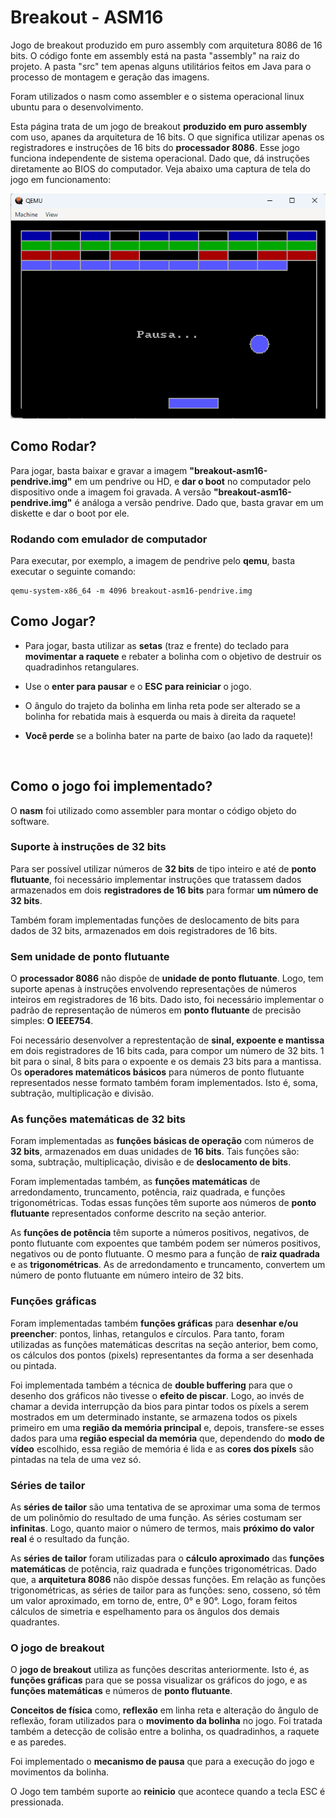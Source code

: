 # Breakout - ASM16
<p>
    Jogo de breakout produzido em puro assembly com arquitetura 8086 de 16 bits. O código fonte em assembly está na pasta "assembly" na raiz do projeto. A pasta "src" tem apenas alguns     utilitários feitos em Java para o processo de montagem e geração das imagens.
</p>

<p>
    Foram utilizados o nasm como assembler e o sistema operacional linux ubuntu para o desenvolvimento.
</p>

<p>
    Esta página trata de um jogo de breakout <b>produzido em puro assembly</b> com uso, apanes da 
    arquitetura de 16 bits. O que significa utilizar apenas os registradores e instruções 
    de 16 bits do <b>processador 8086</b>. Esse jogo funciona independente de sistema 
    operacional. Dado que, dá instruções diretamente ao BIOS do computador. Veja abaixo uma 
    captura de tela do jogo em funcionamento:
</p>

!['Tela do jogo'](breakout.png)

<h2>Como Rodar?</h2>

<p>
    Para jogar, basta baixar e gravar a imagem <b>"breakout-asm16-pendrive.img"</b> em um pendrive 
    ou HD, e <b>dar o boot</b> no computador pelo dispositivo onde a imagem foi gravada. A 
    versão <b>"breakout-asm16-pendrive.img"</b> é análoga a versão pendrive. Dado que, basta 
    gravar em um diskette e dar o boot por ele.
</p>

<h3>Rodando com emulador de computador</h3>

<p>
    Para executar, por exemplo, a imagem de pendrive pelo <b>qemu</b>, basta executar o seguinte comando:
</p>

```
qemu-system-x86_64 -m 4096 breakout-asm16-pendrive.img
```

<h2>Como Jogar?</h2>

<ul>
    <li>
        <p>
            Para jogar, basta utilizar as <b>setas</b> (traz e frente) do teclado para 
            <b>movimentar a raquete</b> e rebater a bolinha com o objetivo de destruir os 
            quadradinhos retangulares.
        </p>
    </li>
    <li>
        <p>
            Use o <b>enter para pausar</b> e o <b>ESC para reiniciar</b> o jogo.
        </p>
    </li>
    <li>
        <p>
            O ângulo do trajeto da bolinha em linha reta pode ser alterado se a bolinha 
            for rebatida mais à esquerda ou mais à direita da raquete!
        </p>
    </li>
    <li>
        <p>
            <b>Você perde</b> se a bolinha bater na parte de baixo (ao lado da raquete)!
        </p>
    </li>
</ul>

<br />
<h2><b>Como o jogo foi implementado?</b></h2>

<p>
    O <b>nasm</b> foi utilizado como assembler para montar o código objeto do software.
</p>

<h3>Suporte à instruções de 32 bits</h3>

<p>
    Para ser possível utilizar números de <b>32 bits</b> de tipo inteiro e até de 
    <b>ponto flutuante</b>, foi necessário implementar instruções que tratassem dados 
    armazenados em dois <b>registradores de 16 bits</b> para formar <b>um número de 32 bits</b>.
</p>

<p>
    Também foram implementadas funções de deslocamento de bits para dados de 32 bits, armazenados 
    em dois registradores de 16 bits.
</p>

<h3>Sem unidade de ponto flutuante</h3>

<p>
    O <b>processador 8086</b> não dispõe de <b>unidade de ponto flutuante</b>. Logo, tem suporte 
    apenas à instruções envolvendo representações de números inteiros em registradores de 
    16 bits. Dado isto, foi necessário implementar o padrão de representação de números em 
    <b>ponto flutuante</b> de precisão simples: <b>O IEEE754</b>.
</p>

<p>
    Foi necessário desenvolver a represtentação de <b>sinal, expoente e mantissa</b> em dois registradores 
    de 16 bits cada, para compor um número de 32 bits. 1 bit para o sinal, 8 bits para o expoente e os demais 
    23 bits para a mantissa. Os <b>operadores matemáticos básicos</b> para números de ponto flutuante 
    representados nesse formato também foram implementados. Isto é, soma, subtração, multiplicação 
    e divisão.
</p>

<h3>As funções matemáticas de 32 bits</h3>

<p>
    Foram implementadas as <b>funções básicas de operação</b> com números de <b>32 bits</b>,  
    armazenados em duas unidades de <b>16 bits</b>. Tais funções são: soma, subtração, multiplicação, divisão e de 
    <b>deslocamento de bits</b>.
</p>

<p>
    Foram implementadas também, as <b>funções matemáticas</b> de arredondamento, truncamento, potência, 
    raiz quadrada, e funções trigonométricas. Todas essas funções têm suporte aos números 
    de <b>ponto flutuante</b> representados conforme descrito na seção anterior.
</p>

<p>
    As <b>funções de potência</b> têm suporte a números positivos, negativos, de ponto flutuante com 
    expoentes que também podem ser números positivos, negativos ou de ponto flutuante. O mesmo 
    para a função de <b>raiz quadrada</b> e as <b>trigonométricas</b>. As de arredondamento e 
    truncamento, convertem um número de ponto flutuante em número inteiro de 32 bits.
</p>

<h3>Funções gráficas</h3>

<p>
    Foram implementadas também <b>funções gráficas</b> para <b>desenhar e/ou preencher</b>: 
    pontos, linhas, retangulos e círculos. Para tanto, foram utilizadas as funções matemáticas 
    descritas na seção anterior, bem como, os cálculos dos pontos (pixels) representantes da forma 
    a ser desenhada ou pintada.
</p>

<p>
    Foi implementada também a técnica de <b>double buffering</b> para que o desenho dos gráficos não 
    tivesse o <b>efeito de piscar</b>. Logo, ao invés de chamar a devida interrupção da bios para 
    pintar todos os píxels a serem mostrados em um determinado instante, se armazena todos os pixels 
    primeiro em uma <b>região da memória principal</b> e, depois, transfere-se esses dados para uma 
    <b>região especial da memória</b> que, dependendo do <b>modo de vídeo</b> escolhido, essa região 
    de memória é lida e as <b>cores dos píxels</b> são pintadas na tela de uma vez só.
</p>

<h3>Séries de tailor</h3>

<p>
    As <b>séries de tailor</b> são uma tentativa de se aproximar uma soma de termos de um polinômio 
    do resultado de uma função. As séries costumam ser <b>infinitas</b>. Logo, quanto maior o número 
    de termos, mais <b>próximo do valor real</b> é o resultado da função.
</p>

<p>
    As <b>séries de tailor</b> foram utilizadas para o <b>cálculo aproximado</b> das 
    <b>funções matemáticas</b> de potência, raiz quadrada e funções trigonométricas. Dado que, 
    a <b>arquitetura 8086</b> não dispõe dessas funções. Em relação as funções trigonométricas, 
    as séries de tailor para as funções: seno, cosseno, só têm um valor aproximado, em torno de, 
    entre, 0° e 90°. Logo, foram feitos cálculos de simetria e espelhamento para os ângulos dos 
    demais quadrantes.
</p>

<h3>O jogo de breakout</h3>

<p>
    O <b>jogo de breakout</b> utiliza as funções descritas anteriormente. Isto é, as 
    <b>funções gráficas</b> para que se possa visualizar os gráficos do jogo, e as 
    <b>funções matemáticas</b> e números de <b>ponto flutuante</b>.
</p>

<p>
    <b>Conceitos de física</b> como, <b>reflexão</b> em linha reta e alteração do 
    ângulo de reflexão, foram utilizados para o <b>movimento da bolinha</b> no jogo. 
    Foi tratada também a detecção de colisão entre a bolinha, os quadradinhos, 
    a raquete e as paredes.
</b>

<p>
    Foi implementado o <b>mecanismo de pausa</b> que para a execução do jogo e movimentos 
    da bolinha. 
</p>

<p>
    O Jogo tem também suporte ao <b>reinicio</b> que acontece quando a tecla ESC 
    é pressionada.
</p>
